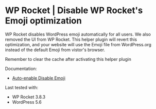 # WP Rocket | Disable WP Rocket's Emoji optimization

WP Rocket disables WordPress emoji automatically for all users. We also removed the UI from WP Rocket. This helper plugin will revert this optimization, and your website will use the Emoji file from WordPress.org instead of the default Emoji from vistor's browser.

Remember to clear the cache after activating this helper plugin

Documentation:
* [Auto-enable Disable Emoji](https://github.com/wp-media/wp-rocket/issues/3066)


Last tested with:
* WP Rocket 3.8.3
* WordPress 5.6
